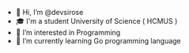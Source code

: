 - 👋 Hi, I’m @devsirose
- 🎓 I'm a student University of Science ( HCMUS )
- 👀 I’m interested in Programming
- 🌱 I’m currently learning Go programming language

<!---
devsirose/devsirose is a ✨ special ✨ repository because its `README.md` (this file) appears on your GitHub profile.
You can click the Preview link to take a look at your changes.
--->
